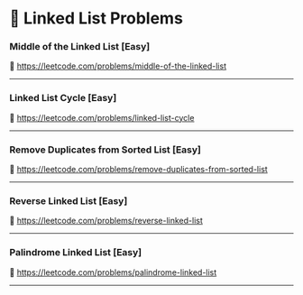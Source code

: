# 🔗 Linked List Problems

### Middle of the Linked List [Easy]

🔗 https://leetcode.com/problems/middle-of-the-linked-list

---

### Linked List Cycle [Easy]

🔗 https://leetcode.com/problems/linked-list-cycle

---

### Remove Duplicates from Sorted List [Easy]

🔗 https://leetcode.com/problems/remove-duplicates-from-sorted-list

---

### Reverse Linked List [Easy]

🔗 https://leetcode.com/problems/reverse-linked-list

---

### Palindrome Linked List [Easy]

🔗 https://leetcode.com/problems/palindrome-linked-list

---



